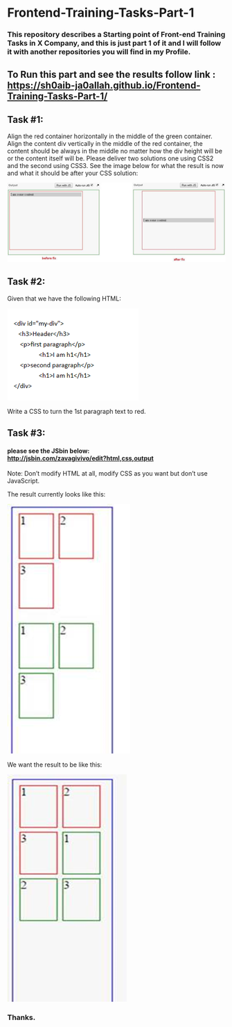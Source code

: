 # Frontend-Training-Tasks-Part-1

### This repository describes a Starting point of Front-end Training Tasks in X Company, and this is just part 1 of it and I will follow it with another repositories you will find in my Profile.
## To Run this part and see the results follow link : <br />https://sh0aib-ja0allah.github.io/Frontend-Training-Tasks-Part-1/

## Task #1:

Align the red container horizontally in the middle of the green container.  
Align the content div vertically in the middle of the red container, the content should be always in the middle no matter how the div height will be or the content itself will be. 
Please deliver two solutions one using CSS2 and the second using CSS3. 
See the image below for what the result is now and what it should be after your CSS solution: 

![Design preview for the First task](./task1.png)

## Task #2:

Given that we have the following HTML: 

![Design preview for the Second task](./task2.png)

Write a CSS to turn the 1st paragraph text to red. 

## Task #3:  

#### please see the JSbin below: <br /> http://jsbin.com/zavagivivo/edit?html,css,output 


Note: 
Don’t modify HTML at all, modify CSS as you want but don’t use JavaScript. 

The result currently looks like this: 

![Design preview for the Third task part 1](./task3.1.png)

We want the result to be like this:

![Design preview for the Third task part 2 the result needed](./task3.2.png)

### Thanks.
